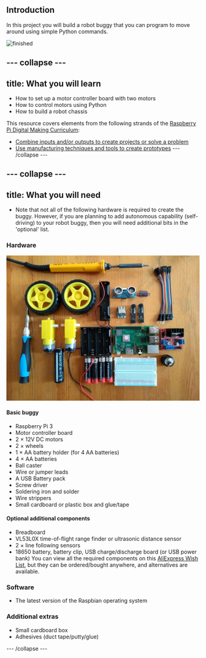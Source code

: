## Introduction

In this project you will build a robot buggy that you can program to move around using simple Python commands.

![finished](images/finished.gif)

--- collapse ---
---
title: What you will learn
---
- How to set up a motor controller board with two motors
- How to control motors using Python
- How to build a robot chassis

This resource covers elements from the following strands of the [Raspberry Pi Digital Making Curriculum](https://www.raspberrypi.org/curriculum/):

- [Combine inputs and/or outputs to create projects or solve a problem](https://www.raspberrypi.org/curriculum/physical-computing/builder)
- [Use manufacturing techniques and tools to create prototypes](https://www.raspberrypi.org/curriculum/manufacture/builder)
--- /collapse ---

--- collapse ---
---
title: What you will need
---
- Note that not all of the following hardware is required to create the buggy. However, if you are planning to add autonomous capability (self-driving) to your robot buggy, then you will need additional bits in the 'optional' list.

### Hardware

![hardward](images/hardware.jpg)

#### Basic buggy
- Raspberry Pi 3
- Motor controller board
- 2 × 12V DC motors
- 2 × wheels
- 1 × AA battery holder (for 4 AA batteries)
- 4 × AA batteries
- Ball caster
- Wire or jumper leads
- A USB Battery pack
- Screw driver
- Soldering iron and solder
- Wire strippers
- Small cardboard or plastic box and glue/tape

#### Optional additional components
- Breadboard
- VL53L0X time-of-flight range finder or ultrasonic distance sensor
- 2 × line following sensors
- 18650 battery, battery clip, USB charge/discharge board (or USB power bank)
You can view all the required components on this [AliExpress Wish List](https://my.aliexpress.com/wishlist/shared.htm?groupId=100000000943756&shortkey=i6BnQZNJ&addresstype=600), but they can be ordered/bought anywhere, and alternatives are available.

### Software
- The latest version of the Raspbian operating system

### Additional extras
- Small cardboard box
- Adhesives (duct tape/putty/glue)

--- /collapse ---



